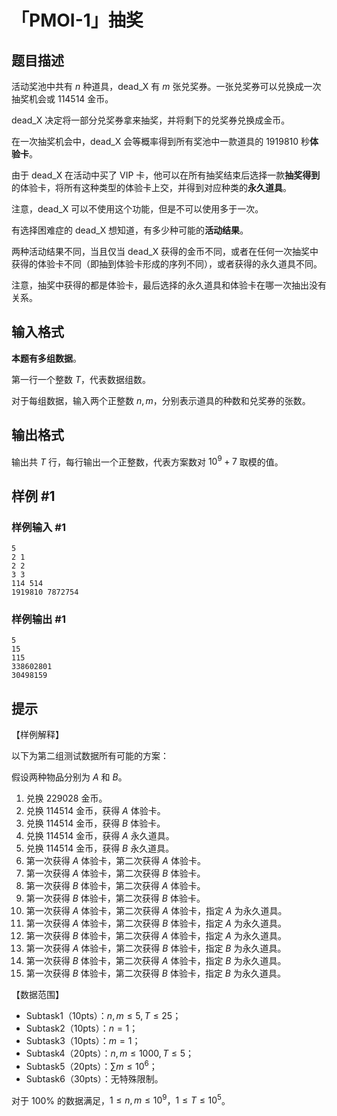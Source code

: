 # 「PMOI-1」抽奖

## 题目描述

活动奖池中共有 $n$ 种道具，dead_X 有 $m$ 张兑奖券。一张兑奖券可以兑换成一次抽奖机会或 $114514$ 金币。

dead_X 决定将一部分兑奖券拿来抽奖，并将剩下的兑奖券兑换成金币。

在一次抽奖机会中，dead_X 会等概率得到所有奖池中一款道具的 $1919810$ 秒**体验卡**。

由于 dead_X 在活动中买了 VIP 卡，他可以在所有抽奖结束后选择一款**抽奖得到**的体验卡，将所有这种类型的体验卡上交，并得到对应种类的**永久道具**。

注意，dead_X 可以不使用这个功能，但是不可以使用多于一次。

有选择困难症的 dead_X 想知道，有多少种可能的**活动结果**。

两种活动结果不同，当且仅当 dead_X 获得的金币不同，或者在任何一次抽奖中获得的体验卡不同（即抽到体验卡形成的序列不同），或者获得的永久道具不同。

注意，抽奖中获得的都是体验卡，最后选择的永久道具和体验卡在哪一次抽出没有关系。

## 输入格式

**本题有多组数据**。

第一行一个整数 $T$，代表数据组数。

对于每组数据，输入两个正整数 $n,m$，分别表示道具的种数和兑奖券的张数。

## 输出格式

输出共 $T$ 行，每行输出一个正整数，代表方案数对 $10^9+7$ 取模的值。

## 样例 #1

### 样例输入 #1
```
5
2 1
2 2
3 3
114 514
1919810 7872754
```

### 样例输出 #1

```
5
15
115
338602801
30498159
```

## 提示

【样例解释】

以下为第二组测试数据所有可能的方案：

假设两种物品分别为 $A$ 和 $B$。

1. 兑换 $229028$ 金币。
1. 兑换 $114514$ 金币，获得 $A$ 体验卡。
1. 兑换 $114514$ 金币，获得 $B$ 体验卡。
1. 兑换 $114514$ 金币，获得 $A$ 永久道具。
1. 兑换 $114514$ 金币，获得 $B$ 永久道具。
1. 第一次获得 $A$ 体验卡，第二次获得 $A$ 体验卡。
1. 第一次获得 $A$ 体验卡，第二次获得 $B$ 体验卡。
1. 第一次获得 $B$ 体验卡，第二次获得 $A$ 体验卡。
1. 第一次获得 $B$ 体验卡，第二次获得 $B$ 体验卡。
1. 第一次获得 $A$ 体验卡，第二次获得 $A$ 体验卡，指定 $A$ 为永久道具。
1. 第一次获得 $A$ 体验卡，第二次获得 $B$ 体验卡，指定 $A$ 为永久道具。
1. 第一次获得 $B$ 体验卡，第二次获得 $A$ 体验卡，指定 $A$ 为永久道具。
1. 第一次获得 $A$ 体验卡，第二次获得 $B$ 体验卡，指定 $B$ 为永久道具。
1. 第一次获得 $B$ 体验卡，第二次获得 $A$ 体验卡，指定 $B$ 为永久道具。
1. 第一次获得 $B$ 体验卡，第二次获得 $B$ 体验卡，指定 $B$ 为永久道具。

【数据范围】
- Subtask1（10pts）：$n,m\leq5,T\le25$；
- Subtask2（10pts）：$n=1$；
- Subtask3（10pts）：$m=1$；
- Subtask4（20pts）：$n,m\leq1000,T\leq 5$；
- Subtask5（20pts）：$\sum m\leq10^6$；
- Subtask6（30pts）：无特殊限制。

对于 $100\%$ 的数据满足，$1\le n,m\leq 10^9$，$1\le T\leq 10^5$。
